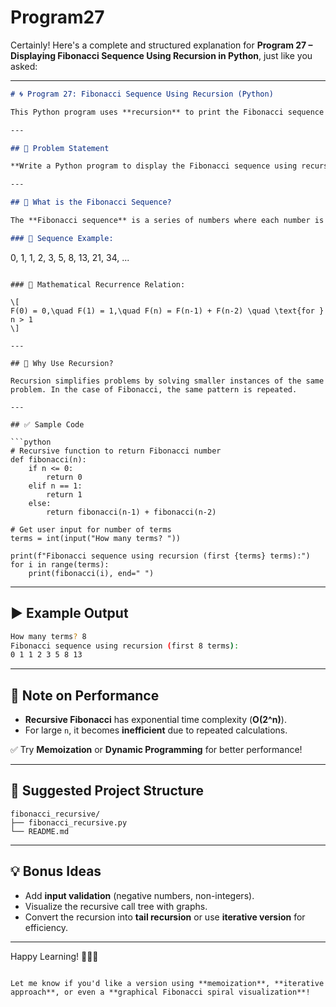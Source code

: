 # Program27
Certainly! Here's a complete and structured explanation for **Program 27 – Displaying Fibonacci Sequence Using Recursion in Python**, just like you asked:

---

```markdown
# 🌀 Program 27: Fibonacci Sequence Using Recursion (Python)

This Python program uses **recursion** to print the Fibonacci sequence up to a certain number of terms, as entered by the user.

---

## 📌 Problem Statement

**Write a Python program to display the Fibonacci sequence using recursion.**

---

## 🔢 What is the Fibonacci Sequence?

The **Fibonacci sequence** is a series of numbers where each number is the **sum of the two preceding ones**, usually starting with **0 and 1**.

### 🔁 Sequence Example:
```

0, 1, 1, 2, 3, 5, 8, 13, 21, 34, ...

```

### 🧮 Mathematical Recurrence Relation:

\[
F(0) = 0,\quad F(1) = 1,\quad F(n) = F(n-1) + F(n-2) \quad \text{for } n > 1
\]

---

## 🧠 Why Use Recursion?

Recursion simplifies problems by solving smaller instances of the same problem. In the case of Fibonacci, the same pattern is repeated.

---

## ✅ Sample Code

```python
# Recursive function to return Fibonacci number
def fibonacci(n):
    if n <= 0:
        return 0
    elif n == 1:
        return 1
    else:
        return fibonacci(n-1) + fibonacci(n-2)

# Get user input for number of terms
terms = int(input("How many terms? "))

print(f"Fibonacci sequence using recursion (first {terms} terms):")
for i in range(terms):
    print(fibonacci(i), end=" ")
```

---

## ▶️ Example Output

```bash
How many terms? 8
Fibonacci sequence using recursion (first 8 terms):
0 1 1 2 3 5 8 13
```

---

## 🧪 Note on Performance

- **Recursive Fibonacci** has exponential time complexity (**O(2^n)**).
- For large `n`, it becomes **inefficient** due to repeated calculations.

✅ Try **Memoization** or **Dynamic Programming** for better performance!

---

## 📁 Suggested Project Structure

```
fibonacci_recursive/
├── fibonacci_recursive.py
└── README.md
```

---

## 💡 Bonus Ideas

- Add **input validation** (negative numbers, non-integers).
- Visualize the recursive call tree with graphs.
- Convert the recursion into **tail recursion** or use **iterative version** for efficiency.

---

Happy Learning! 🔁📘🚀

```

Let me know if you'd like a version using **memoization**, **iterative approach**, or even a **graphical Fibonacci spiral visualization**!

